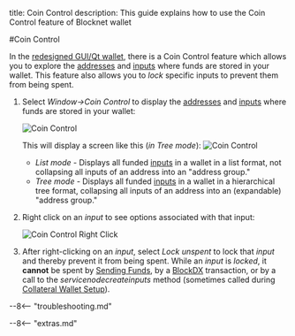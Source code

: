 title: Coin Control
description: This guide explains how to use the Coin Control feature of Blocknet wallet

#Coin Control

In the [redesigned GUI/Qt
wallet](/wallet/installation/#redesigned-vs-classical-guiqt-wallet),
there is a Coin Control feature which allows you to explore the
[addresses](/resources/glossary/#address) and [inputs](/resources/glossary/#input) where funds are
stored in your wallet. This feature also allows you to *lock* specific
inputs to prevent them from being spent.

1. Select *Window->Coin Control* to display the [addresses](/resources/glossary/#address) and [inputs](/resources/glossary/#input) where funds are stored in your
wallet:

	![Coin Control](/img/wallet/coin-control-window.png) 

	This will display a screen like this (*in Tree mode*):
	![Coin Control](/img/wallet/coin-control-screen.png)

	- *List mode* - Displays all funded
       [inputs](/resources/glossary/#input) in a wallet in a list
       format, not collapsing all inputs of an address into an
       "address group."
	- *Tree mode* - Displays all funded
       [inputs](/resources/glossary/#input) in a wallet in a
       hierarchical tree format, collapsing all inputs of an address
       into an (expandable) "address group."

1. Right click on an *input* to see options associated with that input:

	![Coin Control Right Click](/img/wallet/cc-right-click.png) 

1. After right-clicking on an *input*, select *Lock unspent* to lock
   that *input* and thereby prevent it from being spent. While an *input* is *locked*, it __cannot__ be spent by [Sending
   Funds](/wallet/send-funds), by a [BlockDX](/blockdx/introduction) transaction,
   or by a call to the *servicenodecreateinputs* method
   (sometimes called during [Collateral Wallet Setup](/service-nodes/setup/#collateral-wallet-setup-for-exr-service-node)).





--8<-- "troubleshooting.md"



<script type="text/javascript">
// read instructions for related links in ../snippets/extras.md
var relatedLinks = [];
</script>

--8<-- "extras.md"





